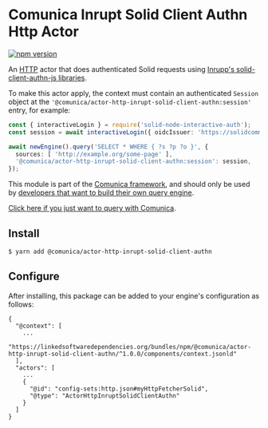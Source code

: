 # Comunica Inrupt Solid Client Authn Http Actor

[![npm version](https://badge.fury.io/js/%40comunica%2Factor-http-inrupt-solid-client-authn.svg)](https://www.npmjs.com/package/@comunica/actor-http-inrupt-solid-client-authn)

An [HTTP](https://github.com/comunica/comunica/tree/master/packages/bus-http) actor that
does authenticated Solid requests using [Inrupp's solid-client-authn-js libraries](https://github.com/inrupt/solid-client-authn-js).

To make this actor apply, the context must contain an authenticated `Session` object at the `'@comunica/actor-http-inrupt-solid-client-authn:session'` entry, for example:
```typescript
const { interactiveLogin } = require('solid-node-interactive-auth');
const session = await interactiveLogin({ oidcIssuer: 'https://solidcommunity.net/' });

await newEngine().query('SELECT * WHERE { ?s ?p ?o }', {
  sources: [ 'http://example.org/some-page' ],
  '@comunica/actor-http-inrupt-solid-client-authn:session': session,
});
```

This module is part of the [Comunica framework](https://github.com/comunica/comunica),
and should only be used by [developers that want to build their own query engine](https://comunica.dev/docs/modify/).

[Click here if you just want to query with Comunica](https://comunica.dev/docs/query/).

## Install

```bash
$ yarn add @comunica/actor-http-inrupt-solid-client-authn
```

## Configure

After installing, this package can be added to your engine's configuration as follows:
```text
{
  "@context": [
    ...
    "https://linkedsoftwaredependencies.org/bundles/npm/@comunica/actor-http-inrupt-solid-client-authn/^1.0.0/components/context.jsonld"  
  ],
  "actors": [
    ...
    {
      "@id": "config-sets:http.json#myHttpFetcherSolid",
      "@type": "ActorHttpInruptSolidClientAuthn"
    }
  ]
}
```
